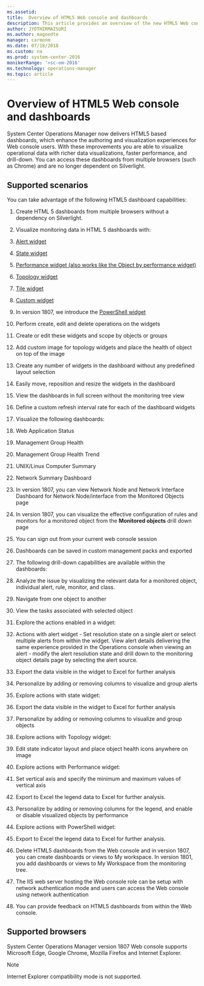 ```yaml
---
ms.assetid: 
title:  Overview of HTML5 Web console and dashboards 
description: This article provides an overview of the new HTML5 Web console and dashboards in System Center Operations Manager.  
author: JYOTHIRMAISURI
ms.author: magoedte
manager: carmonm
ms.date: 07/18/2018
ms.custom: na
ms.prod: system-center-2016
monikerRange: '>sc-om-2016'
ms.technology: operations-manager
ms.topic: article
---
```


# Overview of HTML5 Web console and dashboards 

System Center Operations Manager now delivers HTML5 based dashboards, which enhance the authoring and visualization experiences for Web console users. With these improvements you are able to visualize operational data with richer data visualizations, faster performance, and drill-down.  You can access these dashboards from multiple browsers (such as Chrome) and are no longer dependent on Silverlight.

## Supported scenarios
You can take advantage of the following HTML5 dashboard capabilities:

1.	Create HTML 5 dashboards from multiple browsers without a dependency on Silverlight.  

2.	Visualize monitoring data in HTML 5 dashboards with: 
   1. [Alert widget](manage-create-web-dashboard-alerts.md)
   2. [State widget](manage-create-web-dashboard-state.md)
   3. [Performance widget (also works like the Object by performance widget)](manage-create-web-dashboard-perf.md)  
   4. [Topology widget](manage-create-web-dashboard-topology.md)
   5. [Tile widget](manage-create-web-dashboard-tile.md)
   6. [Custom widget](manage-create-web-dashboard-custom.md)
   7. In version 1807, we introduce the [PowerShell widget](manage-create-web-dashboard-posh.md)

3.	Perform create, edit and delete operations on the widgets  

4.	Create or edit these widgets and scope by objects or groups 

5.	Add custom image for topology widgets and place the health of object on top of the image 

6.	Create any number of widgets in the dashboard without any predefined layout selection 

7.	Easily move, reposition and resize the widgets in the dashboard 

8.	View the dashboards in full screen without the monitoring tree view

9.	Define a custom refresh interval rate for each of the dashboard widgets 

10.	Visualize the following dashboards:

   1. Web Application Status
   2. Management Group Health
   3. Management Group Health Trend 
   4. UNIX/Linux Computer Summary
   5. Network Summary Dashboard 
   6. In version 1807, you can view Network Node and Network Interface Dashboard for Network Node/interface from the Monitored Objects page

11.	In version 1807, you can visualize the effective configuration of rules and monitors for a monitored object from the **Monitored objects** drill down page

12.	You can sign out from your current web console session

13. Dashboards can be saved in custom management packs and exported 

14.	The following drill-down capabilities are available within the dashboards:

   1. Analyze the issue by visualizing the relevant data for a monitored object, individual alert, rule, monitor, and class.
   2. Navigate from one object to another 
   3. View the tasks associated with selected object 

15.	 Explore the actions enabled in a widget:

   1. Actions with alert widget - Set resolution state on a single alert or select multiple alerts from within the widget.  View alert details delivering the same experience provided in the Operations console when viewing an alert - modify the alert resolution state and drill down to the monitoring object details page by selecting the alert source.
   2. Export the data visible in the widget to Excel for further analysis
   3. Personalize by adding or removing columns to visualize and group alerts

16. Explore actions with state widget:

   1. Export the data visible in the widget to Excel for further analysis
   2. Personalize by adding or removing columns to visualize and group objects

17. Explore actions with Topology widget:
 
   1. Edit state indicator layout and place object health icons anywhere on image 

18. Explore actions with Performance widget:

   1. Set vertical axis and specify the minimum and maximum values of vertical axis
   2. Export to Excel the legend data to Excel for further analysis. 
   3. Personalize by adding or removing columns for the legend, and enable or disable visualized objects by performance

19. Explore actions with PowerShell widget:

   1. Export to Excel the legend data to Excel for further analysis.

20.	Delete HTML5 dashboards from the Web console and in version 1807, you can create dashboards or views to My workspace.  In version 1801, you add dashboards or views to My Workspace from the monitoring tree.

21.	The IIS web server hosting the Web console role can be setup with network authentication mode and users can access the Web console using network authentication

22.	You can provide feedback on HTML5 dashboards from within the Web console.

## Supported browsers
System Center Operations Manager version 1807 Web console supports Microsoft Edge, Google Chrome, Mozilla Firefox and Internet Explorer.  

>[!NOTE]
>Internet Explorer compatibility mode is not supported.   
> 
